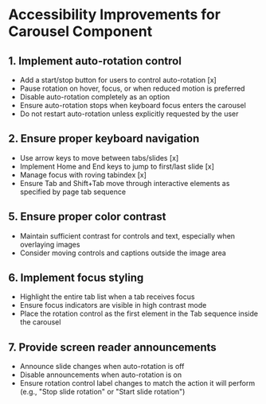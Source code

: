 # Accessibility Improvements for Carousel Component

## 1. Implement auto-rotation control

- Add a start/stop button for users to control auto-rotation [x]
- Pause rotation on hover, focus, or when reduced motion is preferred
- Disable auto-rotation completely as an option
- Ensure auto-rotation stops when keyboard focus enters the carousel
- Do not restart auto-rotation unless explicitly requested by the user

## 2. Ensure proper keyboard navigation

- Use arrow keys to move between tabs/slides [x]
- Implement Home and End keys to jump to first/last slide [x]
- Manage focus with roving tabindex [x]
- Ensure Tab and Shift+Tab move through interactive elements as specified by page tab sequence

## 5. Ensure proper color contrast

- Maintain sufficient contrast for controls and text, especially when overlaying images
- Consider moving controls and captions outside the image area

## 6. Implement focus styling

- Highlight the entire tab list when a tab receives focus
- Ensure focus indicators are visible in high contrast mode
- Place the rotation control as the first element in the Tab sequence inside the carousel

## 7. Provide screen reader announcements

- Announce slide changes when auto-rotation is off
- Disable announcements when auto-rotation is on
- Ensure rotation control label changes to match the action it will perform (e.g., "Stop slide rotation" or "Start slide rotation")
